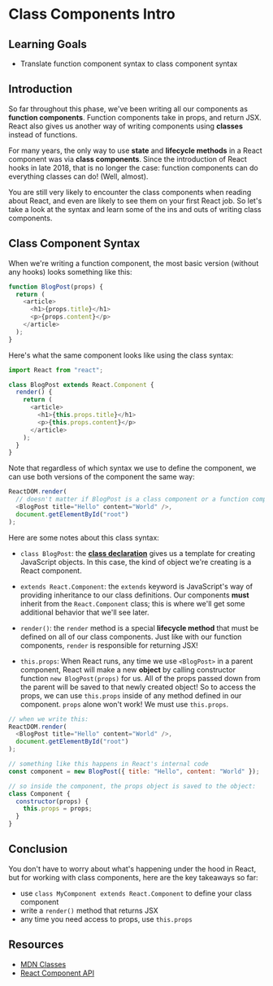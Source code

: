# Class Components Intro

## Learning Goals

- Translate function component syntax to class component syntax

## Introduction

So far throughout this phase, we've been writing all our components as
**function components**. Function components take in props, and return JSX.
React also gives us another way of writing components using **classes** instead
of functions.

For many years, the only way to use **state** and **lifecycle methods** in a
React component was via **class components**. Since the introduction of React
hooks in late 2018, that is no longer the case: function components can do
everything classes can do! (Well, almost).

You are still very likely to encounter the class components when reading about
React, and even are likely to see them on your first React job. So let's take a
look at the syntax and learn some of the ins and outs of writing class
components.

## Class Component Syntax

When we're writing a function component, the most basic version (without any
hooks) looks something like this:

```js
function BlogPost(props) {
  return (
    <article>
      <h1>{props.title}</h1>
      <p>{props.content}</p>
    </article>
  );
}
```

Here's what the same component looks like using the class syntax:

```js
import React from "react";

class BlogPost extends React.Component {
  render() {
    return (
      <article>
        <h1>{this.props.title}</h1>
        <p>{this.props.content}</p>
      </article>
    );
  }
}
```

Note that regardless of which syntax we use to define the component, we can use
both versions of the component the same way:

```js
ReactDOM.render(
  // doesn't matter if BlogPost is a class component or a function component!
  <BlogPost title="Hello" content="World" />,
  document.getElementById("root")
);
```

Here are some notes about this class syntax:

- `class BlogPost`: the [**class declaration**][classes] gives us a template for
  creating JavaScript objects. In this case, the kind of object we're creating
  is a React component.

- `extends React.Component`: the `extends` keyword is JavaScript's way of
  providing inheritance to our class definitions. Our components **must**
  inherit from the `React.Component` class; this is where we'll get some
  additional behavior that we'll see later.

- `render()`: the `render` method is a special **lifecycle method** that must be
  defined on all of our class components. Just like with our function
  components, `render` is responsible for returning JSX!

- `this.props`: When React runs, any time we use `<BlogPost>` in a parent
  component, React will make a new **object** by calling constructor function
  `new BlogPost(props)` for us. All of the props passed down from the parent
  will be saved to that newly created object! So to access the props, we can use
  `this.props` inside of any method defined in our component. `props` alone
  won't work! We must use `this.props`.

```js
// when we write this:
ReactDOM.render(
  <BlogPost title="Hello" content="World" />,
  document.getElementById("root")
);

// something like this happens in React's internal code
const component = new BlogPost({ title: "Hello", content: "World" });

// so inside the component, the props object is saved to the object:
class Component {
  constructor(props) {
    this.props = props;
  }
}
```

## Conclusion

You don't have to worry about what's happening under the hood in React, but for working with class components, here are the key takeaways so far:

- use `class MyComponent extends React.Component` to define your class component
- write a `render()` method that returns JSX
- any time you need access to props, use `this.props`

## Resources

- [MDN Classes][classes]
- [React Component API](https://reactjs.org/docs/react-component.html)

[classes]: https://developer.mozilla.org/en-US/docs/Web/JavaScript/Reference/Classes
